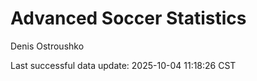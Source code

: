 # Advanced Soccer Statistics
Denis Ostroushko

<!-- gfm -->

Last successful data update: 2025-10-04 11:18:26 CST
